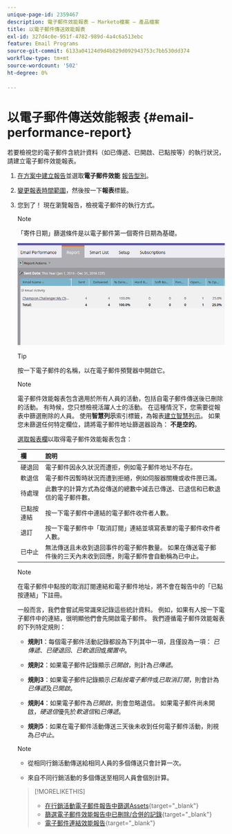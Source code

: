 ```yaml
---
unique-page-id: 2359467
description: 電子郵件效能報表 — Marketo檔案 — 產品檔案
title: 以電子郵件傳送效能報表
exl-id: 327d4c0e-951f-4782-989d-4a4c6a513ebc
feature: Email Programs
source-git-commit: 6133a04124d9d4b829d092943753c7bb530dd374
workflow-type: tm+mt
source-wordcount: '502'
ht-degree: 0%

---
```


# 以電子郵件傳送效能報表 {#email-performance-report}

若要檢視您的電子郵件含統計資料（如已傳遞、已開啟、已點按等）的執行狀況，請建立電子郵件效能報表。

1. [在方案中建立報告](/help/marketo/product-docs/reporting/basic-reporting/creating-reports/create-a-report-in-a-program.md)並選取&#x200B;**電子郵件效能** [報告型別](/help/marketo/product-docs/reporting/basic-reporting/report-types/report-type-overview.md)。
1. [變更報表時間範圍](/help/marketo/product-docs/reporting/basic-reporting/editing-reports/change-a-report-time-frame.md)，然後按一下&#x200B;**報表**&#x200B;標籤。
1. 您到了！ 現在瀏覽報告，檢視電子郵件的執行方式。

   >[!NOTE]
   >
   >「寄件日期」篩選條件是以電子郵件第一個寄件日期為基礎。

   ![](assets/email-performance-report.png)

   >[!TIP]
   >
   >按一下電子郵件的名稱，以在電子郵件預覽器中開啟它。

   >[!NOTE]
   >
   >電子郵件效能報表包含適用於所有人員的活動，包括自電子郵件傳送後已刪除的活動。 有時候，您只想檢視活躍人士的活動。 在這種情況下，您需要從報表中篩選刪除的人員。 使用&#x200B;**智慧列示**&#x200B;索引標籤，為報表[建立智慧列示](/help/marketo/product-docs/core-marketo-concepts/smart-lists-and-static-lists/creating-a-smart-list/create-a-smart-list.md)。 如果您未篩選任何特定欄位，請將電子郵件地址篩選器設為： **不是空的**。

   [選取報表欄](/help/marketo/product-docs/reporting/basic-reporting/editing-reports/select-report-columns.md)以取得電子郵件效能報表包含：

   <table><thead>
<tr>
    <th>欄</th>
    <th>說明</th>
  </tr></thead>
<tbody>
  <tr>
    <td>硬退回</td>
    <td>電子郵件因永久狀況而遭拒，例如電子郵件地址不存在。</td>
  </tr>
  <tr>
    <td>軟退信</td>
    <td>電子郵件因暫時狀況而遭到拒絕，例如伺服器關機或收件匣已滿。</td>
  </tr>
  <tr>
    <td>待處理</td>
    <td>此數字的計算方式為從傳送的總數中減去已傳送、已退信和已軟退信的電子郵件數。</td>
  </tr>
  <tr>
    <td>已點按連結</td>
    <td>按一下電子郵件中連結的電子郵件收件者人數。</td>
  </tr>
  <tr>
    <td>退訂</td>
    <td>按一下電子郵件中「取消訂閱」連結並填寫表單的電子郵件收件者人數。</td>
  </tr>
  <tr>
    <td>已中止</td>
    <td>無法傳送且未收到退回事件的電子郵件數量。 如果在傳送電子郵件後的三天內未收到回應，則電子郵件會自動稱為已中止。</td>
  </tr>
</tbody></table>

>[!NOTE]
>
>在電子郵件中點按的取消訂閱連結和電子郵件地址，將不會在報告中的「已點按連結」下註冊。

一般而言，我們會嘗試用常識來記錄這些統計資料。 例如，如果有人按一下電子郵件中的連結，很明顯他們會先開啟電子郵件。 我們遵循電子郵件效能報表的下列特定規則：

* **規則1**：每個電子郵件活動記錄都設為下列其中一項，且僅設為一項： _已傳遞_、_已硬退回_、_已軟退回_&#x200B;或&#x200B;_擱置中_。

* **規則2**：如果電子郵件記錄顯示&#x200B;*已開啟*，則計為&#x200B;*已傳遞*。

* **規則3**：如果電子郵件記錄顯示&#x200B;_已點按電子郵件_&#x200B;或&#x200B;_已取消訂閱_，則會計為&#x200B;_已傳遞_&#x200B;及&#x200B;_已開啟_。

* **規則4**：如果電子郵件為&#x200B;_已開啟_，則會忽略退信。 如果電子郵件尚未開啟，_硬退信_&#x200B;優先於&#x200B;_軟退信_&#x200B;和&#x200B;_已傳遞_。

* **規則5**：如果在電子郵件活動傳送三天後未收到任何電子郵件活動，則視為&#x200B;_已中止_。

>[!NOTE]
>
>* 從相同行銷活動傳送給相同人員的多個傳送只會計算一次。
>
>* 來自不同行銷活動的多個傳送至相同人員會個別計算。

>[!MORELIKETHIS]
>
>* [在行銷活動電子郵件報告中篩選Assets](/help/marketo/product-docs/reporting/basic-reporting/report-activity/filter-assets-in-a-campaign-email-reports.md){target="_blank"}
>* [篩選電子郵件效能報告中已刪除/合併的記錄](/help/marketo/product-docs/reporting/basic-reporting/report-activity/filter-deleted-merged-records-email-performance-report.md){target="_blank"}
>* [電子郵件連結效能報告](/help/marketo/product-docs/email-marketing/email-programs/email-program-data/email-link-performance-report.md){target="_blank"}
